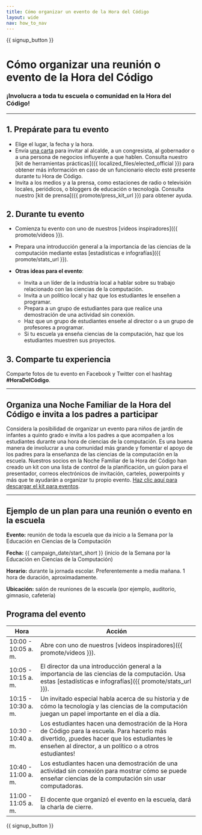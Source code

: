 ```yaml
---
title: Cómo organizar un evento de la Hora del Código
layout: wide
nav: how_to_nav
---
```


{{ signup_button }}

# Cómo organizar una reunión o evento de la Hora del Código

### ¡Involucra a toda tu escuela o comunidad en la Hora del Código!

* * *

## 1. Prepárate para tu evento

- Elige el lugar, la fecha y la hora.
- Envía [una carta](https://hourofcode.com/promote/resources#sample-emails) para invitar al alcalde, a un congresista, al gobernador o a una persona de negocios influyente a que hablen. Consulta nuestro [kit de herramientas prácticas]({{ localized_files/elected_official }}) para obtener más información en caso de un funcionario electo esté presente durante tu Hora de Código.
- Invita a los medios y a la prensa, como estaciones de radio o televisión locales, periódicos, o bloggers de educación o tecnología. Consulta nuestro [kit de prensa]({{ promote/press_kit_url }}) para obtener ayuda.

## 2. Durante tu evento

- Comienza tu evento con uno de nuestros [videos inspiradores]({{ promote/videos }}).
- Prepara una introducción general a la importancia de las ciencias de la computación mediante estas [estadísticas e infografías]({{ promote/stats_url }}).   
      
    
- **Otras ideas para el evento**: 
    - Invita a un líder de la industria local a hablar sobre su trabajo relacionado con las ciencias de la computación.
    - Invita a un político local y haz que los estudiantes le enseñen a programar.
    - Prepara a un grupo de estudiantes para que realice una demostración de una actividad sin conexión.
    - Haz que un grupo de estudiantes enseñe al director o a un grupo de profesores a programar.
    - Si tu escuela ya enseña ciencias de la computación, haz que los estudiantes muestren sus proyectos.

## 3. Comparte tu experiencia

Comparte fotos de tu evento en Facebook y Twitter con el hashtag **#HoraDelCódigo**.

* * *

## Organiza una Noche Familiar de la Hora del Código e invita a los padres a participar

Considera la posibilidad de organizar un evento para niños de jardín de infantes a quinto grado e invita a los padres a que acompañen a los estudiantes durante una hora de ciencias de la computación. Es una buena manera de involucrar a una comunidad más grande y fomentar el apoyo de los padres para la enseñanza de las ciencias de la computación en la escuela. Nuestros socios en la Noche Familiar de la Hora del Código han creado un kit con una lista de control de la planificación, un guion para el presentador, correos electrónicos de invitación, carteles, powerpoints y más que te ayudarán a organizar tu propio evento. [Haz clic aquí para descargar el kit para eventos](http://www.familycodenight.org/DownloadCodeDotOrg.html).

* * *

## Ejemplo de un plan para una reunión o evento en la escuela

**Evento:** reunión de toda la escuela que da inicio a la Semana por la Educación en Ciencias de la Computación

**Fecha:** {{ campaign_date/start_short }} (inicio de la Semana por la Educación en Ciencias de la Computación)

**Horario:** durante la jornada escolar. Preferentemente a media mañana. 1 hora de duración, aproximadamente.

**Ubicación:** salón de reuniones de la escuela (por ejemplo, auditorio, gimnasio, cafetería)

## Programa del evento

| Hora                | Acción                                                                                                                                                                                                  |
| ------------------- | ------------------------------------------------------------------------------------------------------------------------------------------------------------------------------------------------------- |
| 10:00 - 10:05 a. m. | Abre con uno de nuestros [videos inspiradores]({{ promote/videos }}).                                                                                                                                   |
| 10:05 - 10:15 a. m. | El director da una introducción general a la importancia de las ciencias de la computación. Usa estas [estadísticas e infografías]({{ promote/stats_url }}).                                            |
| 10:15 - 10:30 a. m. | Un invitado especial habla acerca de su historia y de cómo la tecnología y las ciencias de la computación juegan un papel importante en el día a día.                                                   |
| 10:30 - 10:40 a. m. | Los estudiantes hacen una demostración de la Hora de Código para la escuela. Para hacerlo más divertido, ¡puedes hacer que los estudiantes le enseñen al director, a un político o a otros estudiantes! |
| 10:40 - 11:00 a. m. | Los estudiantes hacen una demostración de una actividad sin conexión para mostrar cómo se puede enseñar ciencias de la computación sin usar computadoras.                                               |
| 11:00 - 11:05 a. m. | El docente que organizó el evento en la escuela, dará la charla de cierre.                                                                                                                              |

{{ signup_button }}